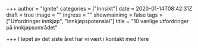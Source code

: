 +++
author = "Ignite"
categories = ["Innsikt"]
date = 2020-01-14T08:42:31Z
draft = true
image = ""
ingress = ""
showmainimg = false
tags = ["Utfordringer innkjøp", "Innkjøpspotensial"]
title = "10 vanlige utfordringer på innkjøpsområdet"

+++
I løpet av det siste året har vi vært i kontakt med flere